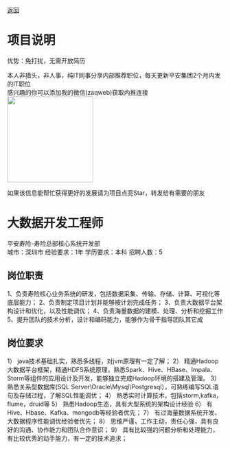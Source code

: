 [返回](../)

# 项目说明

优势：免打扰，无需开放简历

本人非猎头，非人事，纯IT同事分享内部推荐职位，每天更新平安集团2个月内发的IT职位  
感兴趣的你可以添加我的微信(zaqweb)获取内推连接  
<img src="https://github.com/zaqweb/PA-IT-JOBS/blob/master/WechatICode.jpeg"  height="200" width="200">

如果该信息能帮忙获得更好的发展请为项目点亮Star，转发给有需要的朋友

# 大数据开发工程师
平安寿险-寿险总部核心系统开发部  
城市：深圳市 经验要求：1年 学历要求：本科  招聘人数：5

## 岗位职责
1、负责寿险核心业务系统的研发，包括数据采集、传输、存储、计算、可视化等底层能力；
2、负责制定项目计划并能够按计划完成任务；
3、负责大数据平台架构设计和优化，以及性能调优；
4、负责海量数据的建模、处理、分析和挖掘工作
5、提升团队的技术分析，设计和编码能力，能够作为骨干指导团队其它成

## 岗位要求
1）	java技术基础扎实，熟悉多线程，对jvm原理有一定了解；
2）	精通Hadoop大数据平台框架，精通HDFS系统原理，熟悉Spark、Hive、HBase、Impala、Storm等组件的应用设计及开发，能够独立完成Hadoop环境的搭建及管理。
3）	熟悉关系型数据库(SQL Server\Oracle\Mysql\Postgresql），可熟练编写SQL语句及存储过程，了解SQL性能调优；
4）	熟悉实时计算技术，包括storm,kafka，flume，druid等
5）	熟悉Hadoop生态，具有大型系统的架构设计经验
6）	有Hive、Hbase、Kafka、mongodb等经验者优先；
7）	有过海量数据系统开发、大数据程序性能调优经验者优先；
8）	思维严谨，工作主动，责任心强，具有良好的沟通、协作能力和团队合作意识；
9）	具有比较强的问题分析和处理能力，有比较优秀的动手能力，有一定的技术追求；





